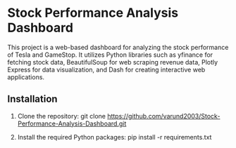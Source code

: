 # Stock Performance Analysis Dashboard

This project is a web-based dashboard for analyzing the stock performance of Tesla and GameStop. It utilizes Python libraries such as yfinance for fetching stock data, BeautifulSoup for web scraping revenue data, Plotly Express for data visualization, and Dash for creating interactive web applications.

## Installation

1. Clone the repository: git clone https://github.com/varund2003/Stock-Performance-Analysis-Dashboard.git

2. Install the required Python packages: pip install -r requirements.txt

